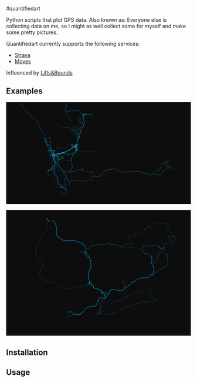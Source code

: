 #quantifiedart

Python scripts that plot GPS data. Also known as: Everyone else is collecting data on me, so I might as well collect some for myself and make some pretty pictures.

Quantifiedart currently supports the following services:
* [Strava](http://www.strava.com)
* [Moves](http://www.moves-app.com)

Influenced by [Lifts&Bounds](http://www.liftsandbounds.com)

## Examples

![Moves](examples/moves.png?raw=true)

![Strava](examples/strava.png?raw=true)

## Installation


## Usage


